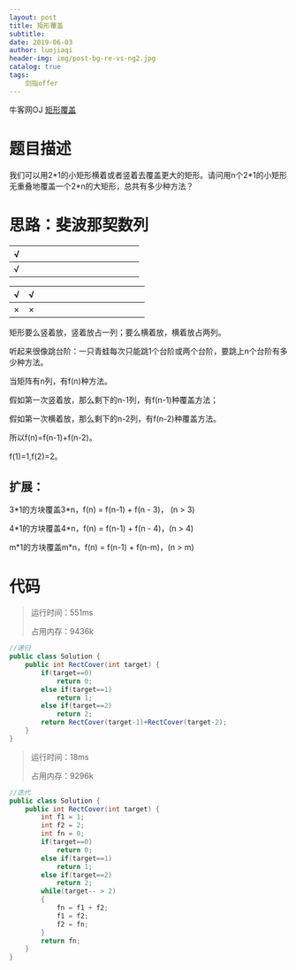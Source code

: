 ```yaml
---
layout: post                          
title: 矩形覆盖                              
subtitle:                             
date: 2019-06-03                      
author: luojiaqi                      
header-img: img/post-bg-re-vs-ng2.jpg 
catalog: true                         
tags:                                 
	剑指offer                             
---
```


牛客网OJ [矩形覆盖](<https://www.nowcoder.com/practice/72a5a919508a4251859fb2cfb987a0e6?tpId=13&tqId=11163&tPage=1&rp=1&ru=/ta/coding-interviews&qru=/ta/coding-interviews/question-ranking>)

# 题目描述

我们可以用2\*1的小矩形横着或者竖着去覆盖更大的矩形。请问用n个2*1的小矩形无重叠地覆盖一个2\*n的大矩形，总共有多少种方法？

# 思路：斐波那契数列

| √    |      |      |      |      |      |      |      |      |      |      |      |      |      |
| ---- | ---- | ---- | ---- | ---- | ---- | ---- | ---- | ---- | ---- | ---- | ---- | ---- | ---- |
| √    |      |      |      |      |      |      |      |      |      |      |      |      |      |

| √    | √    |      |      |      |      |      |      |      |      |      |      |      |      |
| ---- | ---- | ---- | ---- | ---- | ---- | ---- | ---- | ---- | ---- | ---- | ---- | ---- | ---- |
| ×    | ×    |      |      |      |      |      |      |      |      |      |      |      |      |

矩形要么竖着放，竖着放占一列；要么横着放，横着放占两列。

听起来很像跳台阶：一只青蛙每次只能跳1个台阶或两个台阶，要跳上n个台阶有多少种方法。

当矩阵有n列，有f(n)种方法。

假如第一次竖着放，那么剩下的n-1列，有f(n-1)种覆盖方法；

假如第一次横着放，那么剩下的n-2列，有f(n-2)种覆盖方法。

所以f(n)=f(n-1)+f(n-2)。

f(1)=1,f(2)=2。

## 扩展：

3\*1的方块覆盖3\*n，f(n) = f(n-1) + f(n - 3)， (n > 3)

4\*1的方块覆盖4\*n，f(n) = f(n-1) + f(n - 4)，(n > 4)

m\*1的方块覆盖m\*n，f(n) = f(n-1) + f(n-m)，(n > m)

# 代码

> 运行时间：551ms
>
> 占用内存：9436k

```java
//递归
public class Solution {
    public int RectCover(int target) {
        if(target==0)
            return 0;
        else if(target==1)
            return 1;
        else if(target==2)
            return 2;
        return RectCover(target-1)+RectCover(target-2);
    }
}
```

> 运行时间：18ms
>
> 占用内存：9296k

```java
//迭代
public class Solution {
    public int RectCover(int target) {
        int f1 = 1;
        int f2 = 2;
        int fn = 0;
        if(target==0)
            return 0;
        else if(target==1)
            return 1;
        else if(target==2)
            return 2;
        while(target-- > 2)
        {
            fn = f1 + f2;
            f1 = f2;
            f2 = fn;
        }
        return fn;
    }
}
```

